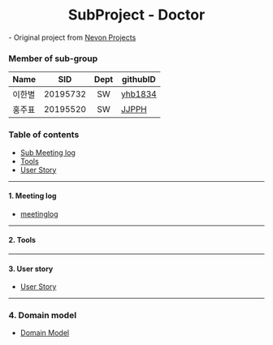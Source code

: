 <h1 align="center"> SubProject - Doctor</h1>

<div align="left">
- Original project from
	<a href="https://nevonprojects.com/smart-health-prediction-using-data-mining/"> Nevon Projects </a>
</div>

### Member of sub-group
|Name|SID|Dept|githubID|
|---|---|:---:|---|
|이한별|20195732|SW|[yhb1834](https://github.com/yhb1834)
|홍주표|20195520|SW|[JJPPH](https://github.com/JJPPH)

### Table of contents
<!-- !toc (minlevel=2 omit="Table of Contents") -->
- [Sub Meeting log](#Meeting-log)
- [Tools](#Tools)
- [User Story](./UserStory/UserStory.md)
<!-- toc! -->

---
#### 1. Meeting log
- [meetinglog](./meetinglog.md)

---
#### 2. Tools

---
#### 3. User story
- [User Story](./UserStory/UserStory.md)
---
### 4. Domain model
- [Domain Model](./DomainModel.md)
